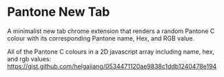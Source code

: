 # Pantone New Tab
A minimalist new tab chrome extension that renders a random Pantone C colour with its corresponding Pantone name, Hex, and RGB value.


All of the Pantone C colours in a 2D javascript array including name, hex, and rgb values:
https://gist.github.com/helgajiang/0534471120ae9838c1ddb1240478e194
